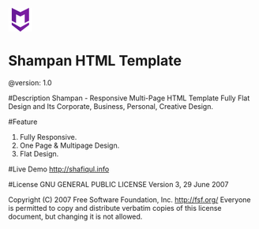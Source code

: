 
![alt text][logo]

[logo]: https://github.com/adam-p/markdown-here/raw/master/src/common/images/icon48.png "Logo Title Text 2"

# Shampan  HTML Template 
@version: 1.0

#Description
Shampan - Responsive Multi-Page HTML Template Fully Flat Design and Its Corporate, Business, Personal, Creative Design.

#Feature
1. Fully Responsive.
2. One Page & Multipage Design.
3. Flat Design.

#Live Demo
http://shafiqul.info

#License
                    GNU GENERAL PUBLIC LICENSE
                       Version 3, 29 June 2007

 Copyright (C) 2007 Free Software Foundation, Inc. <http://fsf.org/>
 Everyone is permitted to copy and distribute verbatim copies
 of this license document, but changing it is not allowed.
